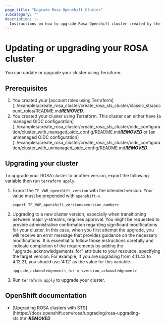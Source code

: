 ```yaml
---
page_title: "Upgrade Rosa Openshift Cluster"
subcategory: ""
description: |-
  Instructions on how to upgrade Rosa Openshift cluster created by the terraform provider.
---
```


# Updating or upgrading your ROSA cluster

You can update or upgrade your cluster using Terraform.

## Prerequisites

1. You created your [account roles using Terraform](../examples/create_rosa_cluster/create_rosa_sts_cluster/classic_sts/account_roles/README.md***REMOVED***.
1. You created your cluster using Terraform. This cluster can either have [a managed OIDC configuration](../examples/create_rosa_cluster/create_rosa_sts_cluster/oidc_configuration/cluster_with_managed_oidc_config/README.md***REMOVED*** or [an unmanaged OIDC configuration](../examples/create_rosa_cluster/create_rosa_sts_cluster/oidc_configuration/cluster_with_unmanaged_oidc_config/README.md***REMOVED***.

## Upgrading your cluster

To upgrade your ROSA cluster to another version, export the following variable then run `terraform apply`.

1. Export the `TF_VAR_openshift_version` with the intended version. Your value must be prepended with `openshift-v`.
    ```
    export TF_VAR_openshift_version=<version_number>
    ```
1. Upgrading to a new cluster version, especially when transitioning between major y-streams, requires approval. You might be requested to provide administrative confirmation regarding significant modifications for your cluster. In this case, when you first attempt the upgrade, you will receive an error message that provides guidance on the necessary modifications. It is essential to follow those instructions carefully and indicate completion of the requirements by adding the "upgrade_acknowledgements_for" attribute to your resource, specifying the target version. For example, if you are upgrading from 4.11.43 to 4.12.21, you should use '4.12' as the value for this variable.
    ```
    upgrade_acknowledgements_for = <version_acknowledgement>
    ```
1. Run `terraform apply` to upgrade your cluster.

## OpenShift documentation

 - [Upgrading ROSA clusters with STS](hhttps://docs.openshift.com/rosa/upgrading/rosa-upgrading-sts.html***REMOVED***
